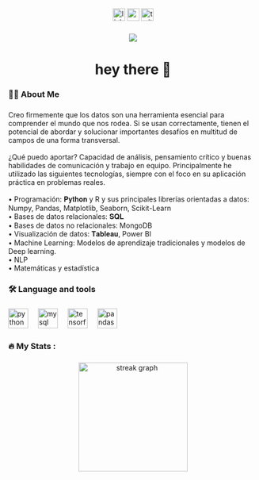 

###

<div align="center">
  <img src="https://img.shields.io/static/v1?message=LinkedIn&logo=linkedin&label=&color=0077B5&logoColor=white&labelColor=&style=for-the-badge" height="25" alt="linkedin logo"  />
  <img src="https://img.shields.io/static/v1?message=Youtube&logo=youtube&label=&color=FF0000&logoColor=white&labelColor=&style=for-the-badge" height="25" alt="youtube logo"  />
  <img src="https://img.shields.io/static/v1?message=Twitter&logo=twitter&label=&color=1DA1F2&logoColor=white&labelColor=&style=for-the-badge" height="25" alt="twitter logo"  />
</div>

###

<div align="center">
  <img src="https://visitor-badge.laobi.icu/badge?page_id=glorik189.glorik189&"  />
</div>

###

<h1 align="center">hey there 👋</h1>

###

<h3 align="left">👩‍💻  About Me</h3>

###

<p align="left">Creo firmemente que los datos son una herramienta esencial para comprender el mundo que nos rodea. Si se usan correctamente, tienen el potencial de abordar y solucionar importantes desafíos en multitud de campos de una forma transversal.<br><br>¿Qué puedo aportar? Capacidad de análisis, pensamiento crítico y buenas habilidades de comunicación y trabajo en equipo. Principalmente he utilizado las siguientes tecnologías, siempre con el foco en su aplicación práctica en problemas reales. <br><br>• Programación: 𝐏𝐲𝐭𝐡𝐨𝐧 y R y sus principales librerías orientadas a datos: Numpy, Pandas, Matplotlib, Seaborn, Scikit-Learn<br>• Bases de datos relacionales: 𝐒𝐐𝐋<br>• Bases de datos no relacionales: MongoDB<br>• Visualización de datos: 𝐓𝐚𝐛𝐥𝐞𝐚𝐮, Power BI <br>• Machine Learning: Modelos de aprendizaje tradicionales y modelos de Deep learning.<br>• NLP<br>• Matemáticas y estadística</p>

###

<h3 align="left">🛠 Language and tools</h3>

###

<div align="left">
  <img src="https://cdn.jsdelivr.net/gh/devicons/devicon/icons/python/python-original.svg" height="40" alt="python logo"  />
  <img width="12" />
  <img src="https://cdn.jsdelivr.net/gh/devicons/devicon/icons/mysql/mysql-original.svg" height="40" alt="mysql logo"  />
  <img width="12" />
  <img src="https://cdn.jsdelivr.net/gh/devicons/devicon/icons/tensorflow/tensorflow-original.svg" height="40" alt="tensorflow logo"  />
  <img width="12" />
  <img src="https://cdn.jsdelivr.net/gh/devicons/devicon/icons/pandas/pandas-original.svg" height="40" alt="pandas logo"  />
</div>

###

<h3 align="left">🔥   My Stats :</h3>

###

<div align="center">
  <img src="https://streak-stats.demolab.com?user=glorik189&locale=en&mode=daily&theme=dark&hide_border=false&border_radius=5&order=3" height="220" alt="streak graph"  />
</div>

###
